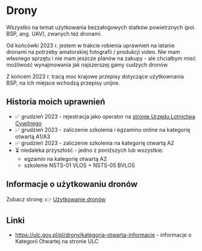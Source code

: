 # Drony

Wszystko na temat użytkowania bezzałogowych statków powietrznych (pol. BSP, ang. UAV), zwanych też dronami.

Od końcówki 2023 r. jestem w trakcie robienia uprawnień na latanie dronami na potrzeby amatorskiej fotografii / produkcji video. Nie mam własnego sprzętu i nie mam jeszcze planów na zakupy - ale chciałbym mieć możliwość wynajmowania jak najszerszej gamy cudzych dronów.

Z końcem 2023 r. tracą moc krajowe przepisy dotyczące użytkownania BSP, na ich miejsce wchodzą przepisy unijne.

## Historia moich uprawnień

- ✅ grudzień 2023 - rejestracja jako operator na [stronie Urzędu Lotnictwa Cywilnego](https://drony.ulc.gov.pl/)
- ✅ grudzień 2023 - zaliczenie szkolenia i egzaminu online na kategorię otwartą A1/A3
- ✅ grudzień 2023 - zaliczenie szkolenia na kategorię otwartą A2
- ⏳ niedaleka przyszłość - jedno z poniższych lub wszystkie:
  - egzamin na kategorię otwartą A2
  - szkolenie NSTS-01 VLOS + NSTS-05 BVLOS

## Informacje o użytkowaniu dronów

Zobacz stronę: 👉 [Użytkowanie dronów](/pl/drony/uzytkowanie/)

## Linki

- https://ulc.gov.pl/pl/drony/kategoria-otwarta-informacje - informacje o Kategorii Otwartej na stronie ULC
